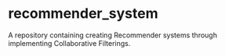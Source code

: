 # recommender_system
A repository containing creating Recommender systems through implementing Collaborative Filterings.
